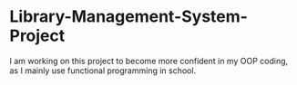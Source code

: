# Library-Management-System-Project
I am working on this project to become more confident in my OOP coding, as I mainly use functional programming in school. 
